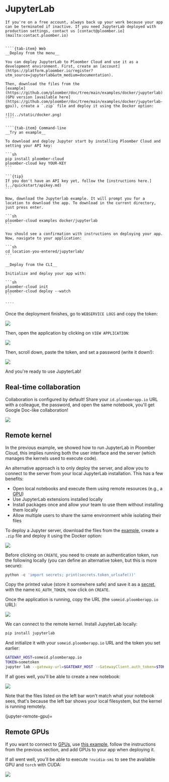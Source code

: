 # JupyterLab


```{important}
If you're on a free account, always back up your work because your app can be terminated if inactive. If you need JupyterLab deployed with production settings, contact us [contact@ploomber.io](mailto:contact.ploomber.io)
```

`````{tab-set}

````{tab-item} Web
__Deploy from the menu__

You can deploy JupyterLab to Ploomber Cloud and use it as a development environment. First, create an [account](https://platform.ploomber.io/register?utm_source=jupyterlab&utm_medium=documentation).

Then, download the files from the
[example](https://github.com/ploomber/doc/tree/main/examples/docker/jupyterlab) (GPU version [available here](https://github.com/ploomber/doc/tree/main/examples/docker/jupyterlab-gpu)), create a `.zip` file and deploy it using the Docker option:

![](../static/docker.png)
````

````{tab-item} Command-line
__Try an example__

To download and deploy Jupyter start by installing Ploomber Cloud and setting your API key:

```sh
pip install ploomber-cloud
ploomber-cloud key YOUR-KEY
```

```{tip}
If you don't have an API key yet, follow the [instructions here.](../quickstart/apikey.md)
```

Now, download the Jupyterlab example. It will prompt you for a location to download the app. To download in the current directory, just press enter.

```sh
ploomber-cloud examples docker/jupyterlab
```

You should see a confirmation with instructions on deploying your app. Now, navigate to your application:

```sh
cd location-you-entered/jupyterlab/
```

__Deploy from the CLI__

Initialize and deploy your app with:

```sh
ploomber-cloud init
ploomber-cloud deploy --watch
```

````
`````


Once the deployment finishes, go to `WEBSERVICE LOGS` and copy the token:

![](../static/docker/jupyterlab/token.png)

Then, open the application by clicking on `VIEW APPLICATION`:


![](../static/docker/jupyterlab/view-app.png)

Then, scroll down, paste the token, and set a password (write it down!):

![](../static/docker/jupyterlab/password.png)

And you're ready to use JupyterLab!

## Real-time collaboration

Collaboration is configured by default! Share your `id.ploomberapp.io` URL with a colleague, the password, and open the same notebook, you'll get Google Doc-like collaboration!


![](../static/docker/jupyterlab/jupyter-collab.gif)

## Remote kernel

In the previous example, we showed how to run JupyterLab in Ploomber Cloud, this implies
running both the user interface and the server (which manages the kernels used to execute code).

An alternative approach is to only deploy the server, and allow you to connect to
the server from your local JupyterLab installation. This has a few benefits:

- Open local notebooks and execute them using remote resources (e.g., a [GPU](../user-guide/gpu.md))
- Use JupyterLab extensions installed locally
- Install packages once and allow your team to use them without installing them locally
- Allow multiple users to share the same environment while isolating their files

To deploy a Jupyter server, download the files from the
[example](https://github.com/ploomber/doc/tree/main/examples/docker/jupyter-kernel-gateway), create a `.zip` file and deploy it using the Docker option:

![](../static/docker.png)


Before clicking on `CREATE`, you need to create an authentication token, run the
following locally (you can define an alternative token, but this is more secure):

```python
python -c 'import secrets; print(secrets.token_urlsafe())'
```

Copy the printed value (store it somewhere safe) and save it as a [secret](../user-guide/env-vars.md), with
the name `KG_AUTH_TOKEN`, now click on `CREATE`.

Once the application is running, copy the URL (the `someid.ploomberapp.io` URL):

![](../static/docker/mlflow/host.png)

We can connect to the remote kernel. Install JupyterLab locally:

```sh
pip install jupyterlab
```

And initialize it with your `someid.ploomberapp.io` URL and the token you set earlier:

```sh
GATEWAY_HOST=someid.ploomberapp.io
TOKEN=sometoken
jupyter lab --gateway-url=$GATEWAY_HOST --GatewayClient.auth_token=$TOKEN
```

If all goes well, you'll be able to create a new notebook:

![](../static/docker/jupyterlab/jupyterlab-with-gateway.png)

Note that the files listed on the left bar won't match what  your notebook sees, that's because the left bar shows your local filesystem, but the kernel is running remotely.

(jupyter-remote-gpu)=
## Remote GPUs

If you want to connect to [GPUs](../user-guide/gpu.md), use [this example](https://github.com/ploomber/doc/tree/main/examples/docker/jupyter-kernel-gateway-gpu), follow the instructions from the previous section, and add GPUs to your app when deploying it.

If all went well, you'll be able to execute `!nvidia-smi` to see the available GPU and `torch` with CUDA:

![](../static/docker/jupyterlab/jupyterlab-with-gateway-gpu.png)


